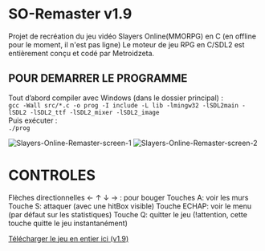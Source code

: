 # SO-Remaster v1.9
Projet de recréation du jeu vidéo Slayers Online(MMORPG) en C (en offline pour le moment, il n'est pas ligne) 
Le moteur de jeu RPG en C/SDL2 est entièrement conçu et codé par Metroidzeta.

## POUR DEMARRER LE PROGRAMME

Tout d’abord compiler avec Windows (dans le dossier principal) :  
```gcc -Wall src/*.c -o prog -I include -L lib -lmingw32 -lSDL2main -lSDL2 -lSDL2_ttf -lSDL2_mixer -lSDL2_image```  
Puis exécuter :  
```./prog```  

![Slayers-Online-Remaster-screen-1](https://raw.githubusercontent.com/Metroidzeta/SO-Remaster/refs/heads/main/captures/Slayers-Online-remaster-v14-screen-1.png)
![Slayers-Online-Remaster-screen-2](https://raw.githubusercontent.com/Metroidzeta/SO-Remaster/refs/heads/main/captures/Slayers-Online-remaster-v14-screen-2.png)

# CONTROLES

Flèches directionnelles ← ↑ ↓ → : pour bouger
Touches A: voir les murs
Touche S: attaquer (avec une hitBox visible)
Touche ECHAP: voir le menu (par défaut sur les statistiques)
Touche Q: quitter le jeu (!attention, cette touche quitte le jeu instantanément)

[Télécharger le jeu en entier ici (v1.9)](https://mega.nz/file/ksU3UYqA#EPViM6-E5P84TvPkfbFO-jK5mYxzm0ZUXRbXgYxhkpg)
